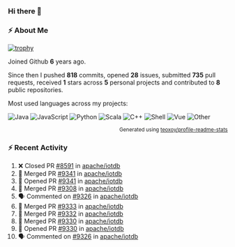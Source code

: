 ### Hi there 👋

### :zap: About Me

[![trophy](https://github-profile-trophy.vercel.app/?username=HTHou&theme=onedark)](https://github.com/ryo-ma/github-profile-trophy)
   
Joined Github **6** years ago.

Since then I pushed **818** commits, opened **28** issues, submitted **735** pull requests, received **1** stars across **5** personal projects and contributed to **8** public repositories.

Most used languages across my projects:

![Java](https://img.shields.io/static/v1?style=flat-square&label=%E2%A0%80&color=555&labelColor=%23b07219&message=Java%EF%B8%B194.4%25)
![JavaScript](https://img.shields.io/static/v1?style=flat-square&label=%E2%A0%80&color=555&labelColor=%23f1e05a&message=JavaScript%EF%B8%B11.4%25)
![Python](https://img.shields.io/static/v1?style=flat-square&label=%E2%A0%80&color=555&labelColor=%233572A5&message=Python%EF%B8%B10.7%25)
![Scala](https://img.shields.io/static/v1?style=flat-square&label=%E2%A0%80&color=555&labelColor=%23c22d40&message=Scala%EF%B8%B10.6%25)
![C++](https://img.shields.io/static/v1?style=flat-square&label=%E2%A0%80&color=555&labelColor=%23f34b7d&message=C%2B%2B%EF%B8%B10.6%25)
![Shell](https://img.shields.io/static/v1?style=flat-square&label=%E2%A0%80&color=555&labelColor=%2389e051&message=Shell%EF%B8%B10.4%25)
![Vue](https://img.shields.io/static/v1?style=flat-square&label=%E2%A0%80&color=555&labelColor=%2341b883&message=Vue%EF%B8%B10.3%25)
![Other](https://img.shields.io/static/v1?style=flat-square&label=%E2%A0%80&color=555&labelColor=%23ededed&message=Other%EF%B8%B11.2%25)

<p align="right"><sub>Generated using <a href="https://github.com/marketplace/actions/profile-readme-stats">teoxoy/profile-readme-stats</a></sub></p>


<!--![](https://github.com/HTHou/HTHou/blob/output/github-contribution-grid-snake.svg)-->

<!--![Haonan Hou's github stats](https://github-readme-stats.vercel.app/api?username=HTHou&count_private=true&show_icons=true&theme=onedark)-->

<!--![Haonan Hou's wakatime stats](https://github-readme-stats.vercel.app/api/wakatime?username=HTHou&layout=compact&theme=onedark)-->

<!--![Top Langs](https://github-readme-stats.vercel.app/api/top-langs/?username=HTHou&theme=onedark&layout=compact)-->

### :zap: Recent Activity
<!--START_SECTION:activity-->
1. ❌ Closed PR [#8591](https://github.com/apache/iotdb/pull/8591) in [apache/iotdb](https://github.com/apache/iotdb)
2. 🎉 Merged PR [#9341](https://github.com/apache/iotdb/pull/9341) in [apache/iotdb](https://github.com/apache/iotdb)
3. 💪 Opened PR [#9341](https://github.com/apache/iotdb/pull/9341) in [apache/iotdb](https://github.com/apache/iotdb)
4. 🎉 Merged PR [#9308](https://github.com/apache/iotdb/pull/9308) in [apache/iotdb](https://github.com/apache/iotdb)
5. 🗣 Commented on [#9326](https://github.com/apache/iotdb/issues/9326) in [apache/iotdb](https://github.com/apache/iotdb)
6. 🎉 Merged PR [#9333](https://github.com/apache/iotdb/pull/9333) in [apache/iotdb](https://github.com/apache/iotdb)
7. 🎉 Merged PR [#9332](https://github.com/apache/iotdb/pull/9332) in [apache/iotdb](https://github.com/apache/iotdb)
8. 🎉 Merged PR [#9330](https://github.com/apache/iotdb/pull/9330) in [apache/iotdb](https://github.com/apache/iotdb)
9. 💪 Opened PR [#9330](https://github.com/apache/iotdb/pull/9330) in [apache/iotdb](https://github.com/apache/iotdb)
10. 🗣 Commented on [#9326](https://github.com/apache/iotdb/issues/9326) in [apache/iotdb](https://github.com/apache/iotdb)
<!--END_SECTION:activity-->

<!--
**HTHou/HTHou** is a ✨ _special_ ✨ repository because its `README.md` (this file) appears on your GitHub profile.

Here are some ideas to get you started:

- 🔭 I’m currently working on ...
- 🌱 I’m currently learning ...
- 👯 I’m looking to collaborate on ...
- 🤔 I’m looking for help with ...
- 💬 Ask me about ...
- 📫 How to reach me: ...
- 😄 Pronouns: ...
- ⚡ Fun fact: ...
-->
